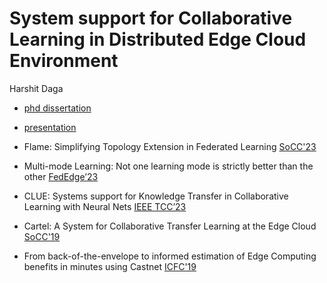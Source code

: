 # System support for Collaborative Learning in Distributed Edge Cloud Environment #
Harshit Daga

- [phd dissertation](https://hdl.handle.net/1853/72768)
- [presentation](https://docs.google.com/presentation/d/1uZ37iFpOKlVA2Cn4zgnkaaBG3Tx_pc9d/)

- Flame: Simplifying Topology Extension in Federated Learning [SoCC'23](https://dl.acm.org/doi/10.1145/3620678.3624665)
- Multi-mode Learning: Not one learning mode is strictly better than the other [FedEdge’23](https://fededge2023.github.io/accepted_papers.html)
- CLUE: Systems support for Knowledge Transfer in Collaborative Learning with Neural Nets [IEEE TCC’23](https://ieeexplore.ieee.org/document/10179937)
- Cartel: A System for Collaborative Transfer Learning at the Edge Cloud [SoCC'19](https://dl.acm.org/doi/10.1145/3357223.3362708)
- From back-of-the-envelope to informed estimation of Edge Computing benefits in minutes using Castnet [ICFC'19](https://ieeexplore.ieee.org/abstract/document/8822091)








